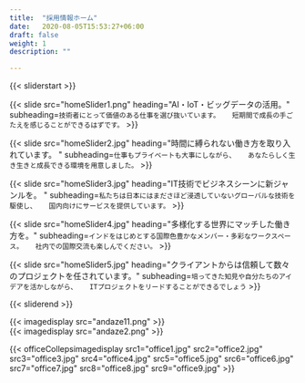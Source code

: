 ```yaml
---
title:  "採用情報ホーム"
date:   2020-08-05T15:53:27+06:00
draft: false
weight: 1
description: ""

---
```

{{< sliderstart >}}

{{< slide src="homeSlider1.png" heading="AI・IoT・ビッグデータの活用。" subheading=`技術者にとって価値のある仕事を選び抜いています。  
短期間で成長の手ごたえを感じることができるはずです。` >}}

{{< slide src="homeSlider2.jpg" heading="時間に縛られない働き方を取り入れています。 " subheading=`仕事もプライベートも大事にしながら、  
あなたらしく生き生きと成長できる環境を用意しました。` >}}

{{< slide src="homeSlider3.jpg" heading="IT技術でビジネスシーンに新ジャンルを。 " subheading=`私たちは日本にはまださほど浸透していないグローバルな技術を駆使し、  
国内向けにサービスを提供しています。` >}}

{{< slide src="homeSlider4.jpg" heading="多様化する世界にマッチした働き方を。" subheading=`インドをはじめとする国際色豊かなメンバー・多彩なワークスペース。  
社内での国際交流も楽しんでください。` >}}

{{< slide src="homeSlider5.jpg" heading="クライアントからは信頼して数々のプロジェクトを任されています。" subheading=`培ってきた知見や自分たちのアイデアを活かしながら、  
ITプロジェクトをリードすることができるでしょう` >}}

{{< sliderend >}}

<section class="image-section">
    <div class="container">
        <div class="andaze-img-con">
            <div class="img-left">
                {{< imagedisplay  src="andaze11.png"  >}}
            </div>
            <div class="img-right">
                {{< imagedisplay  src="andaze2.png"  >}}
            </div>
        </div>
    </div>
</section>

{{< officeCollepsimagedisplay src1="office1.jpg" src2="office2.jpg" src3="office3.jpg" src4="office4.jpg" src5="office5.jpg" src6="office6.jpg" src7="office7.jpg" src8="office8.jpg" src9="office9.jpg"  >}}
